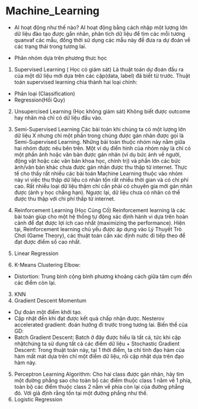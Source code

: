 # Machine_Learning
 
 - AI hoạt động như thế nào? 
 AI hoạt động bằng cách nhập một lượng lớn dữ liệu đào tạo được gắn nhãn, phân tích dữ liệu để tìm các mỗi tương quanvaf các mẫu, đồng thời sử dụng các mẫu này để đưa ra dự đoán về các trạng thái trong tương lai.
 
- Phân nhóm dựa trên phương thưc học

1. Supervised Learning ( Học có giám sát)
  Là thuật toán dự đoán đầu ra của một dữ liệu mới dựa trên các cặp(data, label) đã biết từ trước.
  Thuật toán supervised learning chia thành hai loại chính:
  + Phân loại (Classification)
  + Regression(Hồi Quy)
2.  Unsupercised Learning (Học không giám sát)
  Không biết được outcome hay nhãn mà chỉ có dữ liệu đầu vào.
  
3. Semi-Supervised Learning
  Các bài toán khi chúng ta có một lượng lớn dữ liệu X nhưng chỉ một phần trong chúng được gán nhãn được gọi là Semi-Supervised Learning. Những bài toán thuộc nhóm này nằm giữa hai nhóm được nêu bên trên.
  Một ví dụ điển hình của nhóm này là chỉ có một phần ảnh hoặc văn bản được gán nhãn (ví dụ bức ảnh về người, động vật hoặc các văn bản khoa học, chính trị) và phần lớn các bức ảnh/văn bản khác chưa được gán nhãn được thu thập từ internet. Thực tế cho thấy rất nhiều các bài toán Machine Learning thuộc vào nhóm này vì việc thu thập dữ liệu có nhãn tốn rất nhiều thời gian và có chi phí cao. Rất nhiều loại dữ liệu thậm chí cần phải có chuyên gia mới gán nhãn được (ảnh y học chẳng hạn). Ngược lại, dữ liệu chưa có nhãn có thể được thu thập với chi phí thấp từ internet.
  4.  Reinforcement Learning (Học Củng Cố)
    Reinforcement learning là các bài toán giúp cho một hệ thống tự động xác định hành vi dựa trên hoàn cảnh để đạt được lợi ích cao nhất (maximizing the performance). Hiện tại, Reinforcement learning chủ yếu được áp dụng vào Lý Thuyết Trò Chơi (Game Theory), các thuật toán cần xác định nước đi tiếp theo để đạt được điểm số cao nhất.
    
 1. Linear Regression
 2. K-Means Clustering
   Elbow:
   +  Distortion: Trung bình cộng bình phương khoảng cách giữa tâm cụm đến các điểm còn lại.
 3. KNN 
 4. Gradient Descent
  Momentum
  + Dự đoán một điểm khởi tạo.
  + Cập nhật đến khi đạt được kết quả chấp nhận được.
  Nesterov accelerated gradient: đoán hướng đi trước trong tương lai.
  Biến thể của GD:
  + Batch Gradient Descent: Batch ở đây được hiểu là tất cả, tức khi cập nhậtchúng ta sử dụng tất cả các điểm dữ liệu   + Stochastic Gradient Descent: Trong thuật toán này, tại 1 thời điểm, ta chỉ tính đạo hàm của hàm mất mát dựa trên chỉ một điểm dữ liệu, rồi cập nhật dựa trên đạo hàm này.

5.  Perceptron Learning Algorithm: Cho hai class được gán nhãn, hãy tìm một đường phẳng sao cho toàn bộ các điểm thuộc class 1 nằm về 1 phía, toàn bộ các điểm thuộc class 2 nằm về phía còn lại của đường phẳng đó. Với giả định rằng tồn tại một đường phẳng như thế.
6.  Logistic Regression
  
